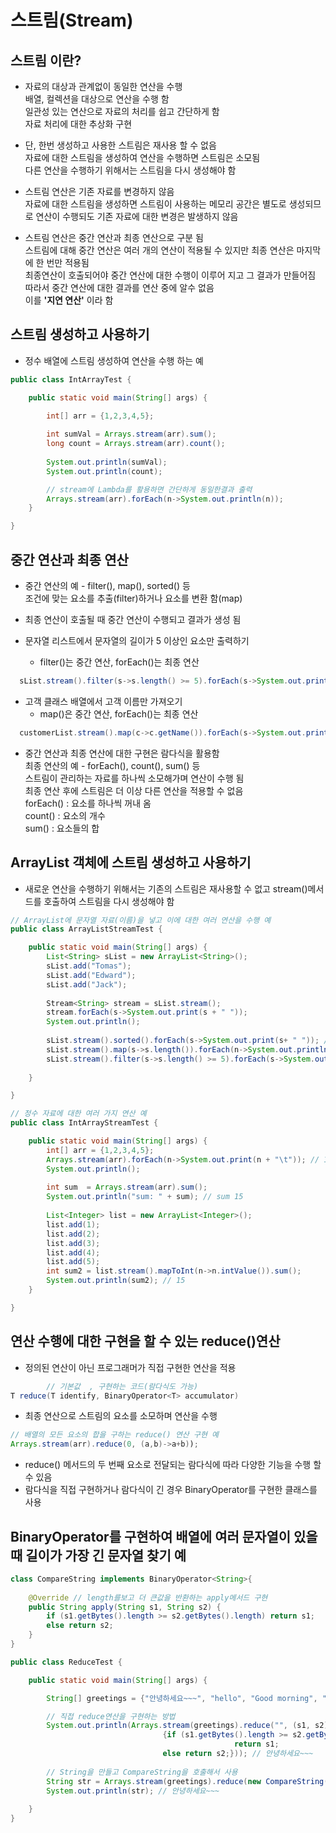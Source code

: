 # 스트림(Stream)
## 스트림 이란?
- 자료의 대상과 관계없이 동일한 연산을 수행  
  배열, 컬렉션을 대상으로 연산을 수행 함  
  일관성 있는 연산으로 자료의 처리를 쉽고 간단하게 함  
  자료 처리에 대한 추상화 구현  

- 단, 한번 생성하고 사용한 스트림은 재사용 할 수 없음  
  자료에 대한 스트림을 생성하여 연산을 수행하면 스트림은 소모됨  
  다른 연산을 수행하기 위해서는 스트림을 다시 생성해야 함  

- 스트림 연산은 기존 자료를 변경하지 않음  
  자료에 대한 스트림을 생성하면 스트림이 사용하는 메모리 공간은 별도로 생성되므로 연산이 수행되도 기존 자료에 대한 변경은 발생하지 않음  

- 스트림 연산은 중간 연산과 최종 연산으로 구분 됨  
  스트림에 대해 중간 연산은 여러 개의 연산이 적용될 수 있지만 최종 연산은 마지막에 한 번만 적용됨  
  최종연산이 호출되어야 중간 연산에 대한 수행이 이루어 지고 그 결과가 만들어짐  
  따라서 중간 연산에 대한 결과를 연산 중에 알수 없음  
  이를 **'지연 연산'** 이라 함  

## 스트림 생성하고 사용하기
- 정수 배열에 스트림 생성하여 연산을 수행 하는 예
```java
public class IntArrayTest {

	public static void main(String[] args) {

		int[] arr = {1,2,3,4,5};
		
		int sumVal = Arrays.stream(arr).sum();
		long count = Arrays.stream(arr).count();
		
        System.out.println(sumVal);
		System.out.println(count);

        // stream에 Lambda를 활용하면 간단하게 동일한결과 출력
        Arrays.stream(arr).forEach(n->System.out.println(n));
	}

}
```

## 중간 연산과 최종 연산
- 중간 연산의 예 - filter(), map(), sorted() 등  
  조건에 맞는 요소를 추출(filter)하거나 요소를 변환 함(map)
- 최종 연산이 호출될 때 중간 연산이 수행되고 결과가 생성 됨

- 문자열 리스트에서 문자열의 길이가 5 이상인 요소만 출력하기
  - filter()는 중간 연산, forEach()는 최종 연산
```java
  sList.stream().filter(s->s.length() >= 5).forEach(s->System.out.println(s));
```
   

- 고객 클래스 배열에서 고객 이름만 가져오기
  - map()은 중간 연산, forEach()는 최종 연산
```java
  customerList.stream().map(c->c.getName()).forEach(s->System.out.println(s));
```
- 중간 연산과 최종 연산에 대한 구현은 람다식을 활용함  
  최종 연산의 예 - forEach(), count(), sum() 등  
  스트림이 관리하는 자료를 하나씩 소모해가며 연산이 수행 됨  
  최종 연산 후에 스트림은 더 이상 다른 연산을 적용할 수 없음  
  forEach() : 요소를 하나씩 꺼내 옴  
  count() : 요소의 개수  
  sum() : 요소들의 합  

## ArrayList 객체에 스트림 생성하고 사용하기
- 새로운 연산을 수행하기 위해서는 기존의 스트림은 재사용할 수 없고 stream()메서드를 호출하여 스트림을 다시 생성해야 함
```java
// ArrayList에 문자열 자료(이름)을 넣고 이에 대한 여러 연산을 수행 예
public class ArrayListStreamTest {

	public static void main(String[] args) {
		List<String> sList = new ArrayList<String>();
		sList.add("Tomas");
		sList.add("Edward");
		sList.add("Jack");
		
		Stream<String> stream = sList.stream();
		stream.forEach(s->System.out.print(s + " "));
		System.out.println();
		
		sList.stream().sorted().forEach(s->System.out.print(s+ " ")); //Tomas Edward Jack
		sList.stream().map(s->s.length()).forEach(n->System.out.println(n)); // 5   6   4
		sList.stream().filter(s->s.length() >= 5).forEach(s->System.out.println(s)); // Tomas Edward
		
	}

}
```
```java
// 정수 자료에 대한 여러 가지 연산 예
public class IntArrayStreamTest {

	public static void main(String[] args) {
		int[] arr = {1,2,3,4,5};
		Arrays.stream(arr).forEach(n->System.out.print(n + "\t")); // 1 2 3 4 5
		System.out.println();
					
		int sum  = Arrays.stream(arr).sum();
		System.out.println("sum: " + sum); // sum 15
		
		List<Integer> list = new ArrayList<Integer>();
		list.add(1);
		list.add(2);
		list.add(3);
		list.add(4);
		list.add(5);
		int sum2 = list.stream().mapToInt(n->n.intValue()).sum();
		System.out.println(sum2); // 15
	}

}
```

## 연산 수행에 대한 구현을 할 수 있는 reduce()연산
- 정의된 연산이 아닌 프로그래머가 직접 구현한 연산을 적용
```java
        // 기본값  , 구현하는 코드(람다식도 가능)
T reduce(T identify, BinaryOperator<T> accumulator)
```

- 최종 연산으로 스트림의 요소를 소모하며 연산을 수행
```java
// 배열의 모든 요소의 합을 구하는 reduce() 연산 구현 예
Arrays.stream(arr).reduce(0, (a,b)->a+b));
```
- reduce() 메서드의 두 번째 요소로 전달되는 람다식에 따라 다양한 기능을 수행 할 수 있음
- 람다식을 직접 구현하거나 람다식이 긴 경우 BinaryOperator를 구현한 클래스를 사용

## BinaryOperator를 구현하여 배열에 여러 문자열이 있을 때 길이가 가장 긴 문자열 찾기 예
```java
class CompareString implements BinaryOperator<String>{
    
	@Override // length를보고 더 큰값을 반환하는 apply메서드 구현
	public String apply(String s1, String s2) {
		if (s1.getBytes().length >= s2.getBytes().length) return s1;
		else return s2;
	}
}

public class ReduceTest {

	public static void main(String[] args) {

		String[] greetings = {"안녕하세요~~~", "hello", "Good morning", "반갑습니다^^"};

		// 직접 reduce연산을 구현하는 방법
		System.out.println(Arrays.stream(greetings).reduce("", (s1, s2)-> 
		                          {if (s1.getBytes().length >= s2.getBytes().length) 
				                                  return s1;
		                          else return s2;})); // 안녕하세요~~~
		
        // String을 만들고 CompareString을 호출해서 사용
		String str = Arrays.stream(greetings).reduce(new CompareString()).get();
		System.out.println(str); // 안녕하세요~~~
		                          
	}
}
```

